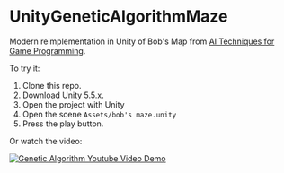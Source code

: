 # UnityGeneticAlgorithmMaze
Modern reimplementation in Unity of Bob's Map from [AI Techniques for Game Programming](http://amzn.to/2uJVV7w).

To try it:

1. Clone this repo.
1. Download Unity 5.5.x.
1. Open the project with Unity
1. Open the scene `Assets/bob's maze.unity`
1. Press the play button.

Or watch the video:

[![Genetic Algorithm Youtube Video Demo](https://img.youtube.com/vi/mRGJZ9nDCkc/0.jpg)](https://www.youtube.com/watch?v=mRGJZ9nDCkc)
